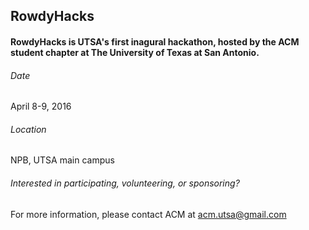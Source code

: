 ## RowdyHacks

#### RowdyHacks is UTSA's first inagural hackathon, hosted by the ACM student chapter at The University of Texas at San Antonio.


###### Date
April 8-9, 2016
###### Location
NPB, UTSA main campus
###### Interested in participating, volunteering, or sponsoring?
For more information, please contact ACM at acm.utsa@gmail.com
